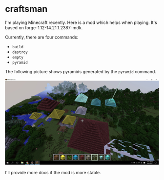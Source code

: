 # craftsman

I'm playing Minecraft recently. Here is a mod which helps when playing. It's based on forge-1.12-14.21.1.2387-mdk. 

Currently, there are four commands: 

- `build`
- `destroy`
- `empty`
- `pyramid`

The following picture shows pyramids generated by the `pyramid` command.

![pyramids](docs/images/pyramid_command.jpg)

I'll provide more docs if the mod is more stable.